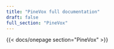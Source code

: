 ```yaml
---
title: "PineVox full documentation"
draft: false
full_section: "PineVox"
---
```


{{< docs/onepage section="PineVox" >}}
